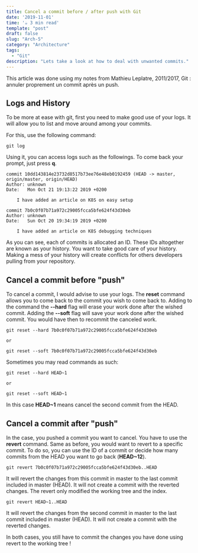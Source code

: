 ```yaml
---
title: Cancel a commit before / after push with Git
date: '2019-11-01'
time: '☕️ 3 min read'
template: "post"
draft: false
slug: "Arch-5"
category: "Architecture"
tags:
  - "Git"
description: "Lets take a look at how to deal with unwanted commits."
---
```


This article was done using my notes from Mathieu Leplatre, 2011/2017, Git : annuler proprement un commit après un push.

## Logs and History

To be more at ease with git, first you need to make good use of your logs. It will allow you to list and move around among your commits.

For this, use the following command:

```
git log

```

Using it, you can access logs such as the followings. To come back your prompt, just press **q**.

```
commit 10dd143814e23732d8517b73ee76e48eb0192459 (HEAD -> master, origin/master, origin/HEAD)
Author: unknown
Date:   Mon Oct 21 19:13:22 2019 +0200

    I have added an article on K8S on easy setup

commit 7b0c0f07b71a972c29005fcca5bfe624f43d30eb
Author: unknown
Date:   Sun Oct 20 19:34:19 2019 +0200

    I have added an article on K8S debugging techniques

```

As you can see, each of commits is allocated an ID. These IDs altogether are known as your history. You want to take good care of your history. Making a mess of your history will create conflicts for others developers pulling from your repository.

## Cancel a commit before "push"

To cancel a commit, I would advise to use your logs. The **reset** command allows you to come back to the commit you wish to come back to. Adding to the command the **--hard** flag will erase your work done after the wished commit. Adding the **--soft** flag will save your work done after the wished commit. You would have then to recommit the canceled work.

```
git reset --hard 7b0c0f07b71a972c29005fcca5bfe624f43d30eb

or

git reset --soft 7b0c0f07b71a972c29005fcca5bfe624f43d30eb

```

Sometimes you may read commands as such:

```
git reset --hard HEAD~1

or

git reset --soft HEAD~1

```

In this case **HEAD~1** means cancel the second commit from the HEAD.

## Cancel a commit after "push"

In the case, you pushed a commit you want to cancel. You have to use the **revert** command. Same as before, you would want to revert to a specific commit. To do so, you can use the ID of a commit or decide how many commits from the HEAD you want to go back (**HEAD~12**).

```
git revert 7b0c0f07b71a972c29005fcca5bfe624f43d30eb..HEAD

```

It will revert the changes from this commit in master to the last commit included in master (HEAD). It will not create a commit with the reverted changes. The revert only modified the working tree and the index.

```
git revert HEAD~1..HEAD

```

It will revert the changes from the second commit in master to the last commit included in master (HEAD). It will not create a commit with the reverted changes.

In both cases, you still have to commit the changes you have done using revert to the working tree !
